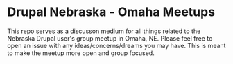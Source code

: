 # Drupal Nebraska - Omaha Meetups

This repo serves as a discusson medium for all things related to the Nebraska Drupal user's group meetup in Omaha, NE. Please feel free to open an issue with any ideas/concerns/dreams you may have. This is meant to make the meetup more open and group focused.
